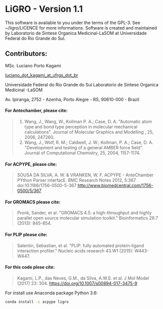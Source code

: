 # LiGRO - Version 1.1

This software is available to you under the terms of the GPL-3. See ~/ligro/LICENCE for more informations.
Software is created and maintained by Laboratorio de Sintese Organica Medicinal-LaSOM at
Universidade Federal do Rio Grande do Sul.

## Contributors:

MSc. Luciano Porto Kagami

[luciano_dot_kagami_at_ufrgs_dot_br](mailto:luciano.kagami@ufrgs.br)

Universidade Federal do Rio Grande do Sul
Laboratorio de Sintese Organica Medicinal -LaSOM

Av. Ipiranga, 2752 - Azenha, Porto Alegre - RS, 90610-000 - Brazil

#### For Antechamber, please cite:

>1.  Wang, J., Wang, W., Kollman P. A.; Case, D. A. "Automatic atom type and bond type perception in molecular mechanical calculations". Journal of Molecular Graphics and Modelling , 25, 2006, 247260.
>2.  Wang, J., Wolf, R. M.; Caldwell, J. W.; Kollman, P. A.; Case, D. A. "Development and testing of a general AMBER force field". Journal of Computational Chemistry, 25, 2004, 1157-1174.

#### For ACPYPE, please cite:

>SOUSA DA SILVA, A. W. & VRANKEN, W. F. ACPYPE - AnteChamber PYthon Parser interfacE. BMC Research Notes 2012, 5:367 doi:10.1186/1756-0500-5-367 http://www.biomedcentral.com/1756-0500/5/367

#### For GROMACS please cite:

>Pronk, Sander, et al. "GROMACS 4.5: a high-throughput and highly parallel open source molecular simulation toolkit." Bioinformatics 29.7 (2013): 845-854.
        
#### For PLIP please cite:

>Salentin, Sebastian, et al. "PLIP: fully automated protein–ligand interaction profiler."
>Nucleic acids research 43.W1 (2015): W443-W447.

#### For this code plese cite:

>Kagami, L.P., das Neves, G.M., da Silva, A.W.S. et al. J Mol Model (2017) 23: 304. https://doi.org/10.1007/s00894-017-3475-9

For install use Anaconda package Python 3.6:
```bash
conda install -c acpype ligro
```
    
